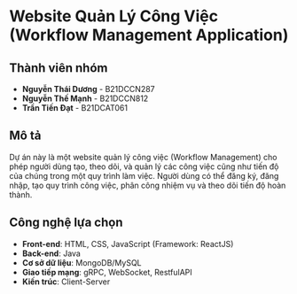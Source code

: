 # Website Quản Lý Công Việc (Workflow Management Application)

## Thành viên nhóm
- **Nguyễn Thái Dương** - B21DCCN287
- **Nguyễn Thế Mạnh** - B21DCCN812
- **Trần Tiến Đạt** - B21DCAT061

## Mô tả
Dự án này là một website quản lý công việc (Workflow Management) cho phép người dùng tạo, theo dõi, và quản lý các công việc cũng như tiến độ của chúng trong một quy trình làm việc. Người dùng có thể đăng ký, đăng nhập, tạo quy trình công việc, phân công nhiệm vụ và theo dõi tiến độ hoàn thành.

## Công nghệ lựa chọn
- **Front-end**: HTML, CSS, JavaScript (Framework: ReactJS)
- **Back-end**: Java
- **Cơ sở dữ liệu**: MongoDB/MySQL
- **Giao tiếp mạng**: gRPC, WebSocket, RestfulAPI
- **Kiến trúc**: Client-Server
